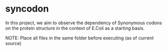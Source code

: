 # syncodon
In this project, we aim to observe the dependency of Synonymous codons on the protein structure in the context of E.Coli as a starting basis.


NOTE: Place all files in the same folder before executing (as of current source)
